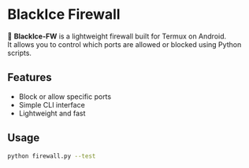 # BlackIce Firewall

🧱 **BlackIce-FW** is a lightweight firewall built for Termux on Android.  
It allows you to control which ports are allowed or blocked using Python scripts.

## Features
- Block or allow specific ports
- Simple CLI interface
- Lightweight and fast

## Usage
```bash
python firewall.py --test
